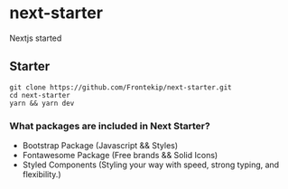# next-starter
Nextjs started

## Starter

    git clone https://github.com/Frontekip/next-starter.git
    cd next-starter
    yarn && yarn dev

### What packages are included in Next Starter?

- Bootstrap Package (Javascript && Styles)
- Fontawesome Package (Free brands && Solid Icons)
- Styled Components (Styling your way with speed, strong typing, and flexibility.)
